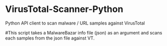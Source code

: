 # VirusTotal-Scanner-Python
Python API client to scan malware / URL samples against VirusTotal

#This script takes a MalwareBazar info file (json) as an argument and scans each samples from the json file against VT.
